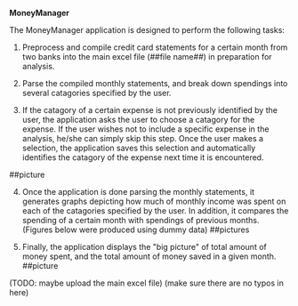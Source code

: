 **MoneyManager**

The MoneyManager application is designed to perform the following tasks:

1. Preprocess and compile credit card statements for a certain month from two banks into the main excel file (##file name##) in preparation for analysis.

2. Parse the compiled monthly statements, and break down spendings into several catagories specified by the user.

3. If the catagory of a certain expense is not previously identified by the user, the application asks the user to choose a catagory for the expense. If the user wishes not to include a specific expense in the analysis, he/she can simply skip this step. Once the user makes a selection, the application saves this selection and automatically identifies the catagory of the expense next time it is encountered.

##picture

4. Once the application is done parsing the monthly statements, it generates graphs depicting how much of monthly income was spent on each of the catagories specified by the user. In addition, it compares the spending of a certain month with spendings of previous months. (Figures below were produced using dummy data)
##pictures
 
5. Finally, the application displays the "big picture" of total amount of money spent, and the total amount of money saved in a given month. 
##picture


(TODO: maybe upload the main excel file)
(make sure there are no typos in here)
